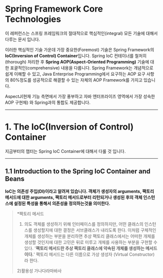 # Spring Framework Core Technologies

이 레퍼런스는 스프링 프레임워크의 절대적으로 핵심적인(integral) 모든 기술에 대해서 다루는 문서 입니다.

이러한 핵심적인 기술 가운데 가장 중요한(Foremost) 기술은 Spring Framework의 **IoC(Inversion of Control) Container**입니다. Spring IoC 컨테이너를 철처히(thorough) 처리한 후 **Spring AOP(Aspect-Oriented Programming)** 기술에 대한 포괄적인(comprehensive) 내용을 다룹니다. Spring Framework는 개념적으로 쉽게 이해할 수 있고, Java Enterprise Programming에서 요구하는 AOP 요구 사항의 80%정도를 성공적으로 해결할 수 있는 자체의 AOP Framework를 가지고 있습니다.

AspectJ(현재 기능 측면에서 가장 풍부하고 자바 엔터프라이즈 영역에서 가장 성숙한 AOP 구현체) 와 Spring과의 통합도 제공합니다.

---

# 1. The IoC(Inversion of Control) Container

지금부터의 챕터는 Spring IoC Container에 대해서 다룰 것 입니다.

---

## 1.1 Introduction to the Spring IoC Container and Beans

**IoC는 의존성 주입(DI)이라고 알려져 있습니다. 객체가 생성자의 arguments, 팩토리 메서드에 대한 arguments, 팩토리 메서드로부터 리턴되거나 생성된 후의 객체 인스턴스에 설정된 특성을 통해서 의존성을 정의하는것을 의미한다.**



> *팩토리 메서드 
>
> 1) 의도
> 객체를 생성하기 위해 인터페이스를 정의하지만, 어떤 클래스의 인스턴스를 생성할지에 대한 결정은 서브클래스가 내리도록 한다. 이처럼 구체적인 개체를 생성하는 부분을 분리하면 추상 팩토리 클래스에서는 어떠한 개체를 생성할 것인지에 대한 고민은 뒤로 미루고 개체를 사용하는 부분을 구현할 수 있다. '**팩토리 메서드란 추상 팩토리 클래스에 약속된 개체를 생성하는 메서드이다.**' 팩토리 메서드는 다른 이름으로 가상 생성자 (Virtual Constructor)라 한다.
>
> 2)활용성
> 가나다라마바사
>





















